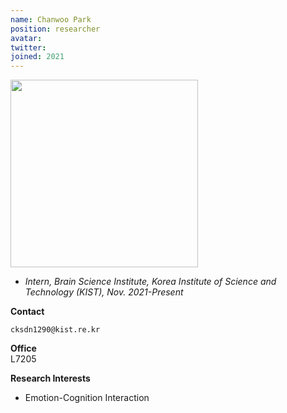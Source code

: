 ```yaml
---
name: Chanwoo Park
position: researcher
avatar:
twitter:
joined: 2021
---
```


<img width="300" src="{{site.baseurl}}/images/people/{{page.avatar}}" data-action="zoom">

- _Intern, Brain Science Institute, Korea Institute of Science and Technology (KIST), Nov. 2021-Present_<br>

**Contact**<br>

<i class="fa fa-envelope-o"></i> `cksdn1290@kist.re.kr`<br>

**Office**<br>
L7205<br>

**Research Interests**
- Emotion-Cognition Interaction
